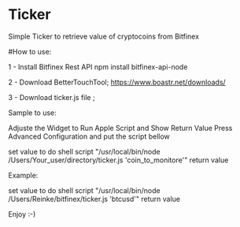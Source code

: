 # Ticker
Simple Ticker to retrieve value of cryptocoins from Bitfinex


#How to use:

1 - Install Bitfinex Rest API
  npm install bitfinex-api-node

2 - Download BetterTouchTool;
https://www.boastr.net/downloads/

3 - Download ticker.js file ;

Sample to use:

Adjuste the Widget to Run Apple Script and Show Return Value
Press Advanced Configuration and put the script bellow

set value to do shell script "/usr/local/bin/node /Users/Your_user/directory/ticker.js 'coin_to_monitore'"
return value

Example:

set value to do shell script "/usr/local/bin/node /Users/Reinke/bitfinex/ticker.js 'btcusd'"
return value

Enjoy :-)
